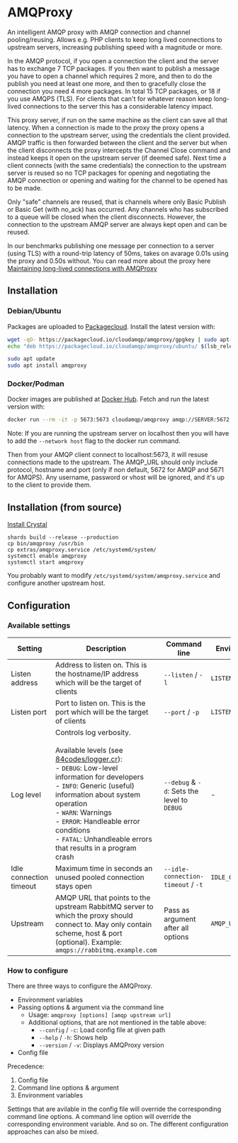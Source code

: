# AMQProxy

An intelligent AMQP proxy with AMQP connection and channel pooling/reusing. Allows e.g. PHP clients to keep long lived connections to upstream servers, increasing publishing speed with a magnitude or more.

In the AMQP protocol, if you open a connection the client and the server has to exchange 7 TCP packages. If you then want to publish a message you have to open a channel which requires 2 more, and then to do the publish you need at least one more, and then to gracefully close the connection you need 4 more packages. In total 15 TCP packages, or 18 if you use AMQPS (TLS). For clients that can't for whatever reason keep long-lived connections to the server this has a considerable latency impact.

This proxy server, if run on the same machine as the client can save all that latency. When a connection is made to the proxy the proxy opens a connection to the upstream server, using the credentials the client provided. AMQP traffic is then forwarded between the client and the server but when the client disconnects the proxy intercepts the Channel Close command and instead keeps it open on the upstream server (if deemed safe). Next time a client connects (with the same credentials) the connection to the upstream server is reused so no TCP packages for opening and negotiating the AMQP connection or opening and waiting for the channel to be opened has to be made.

Only "safe" channels are reused, that is channels where only Basic Publish or Basic Get (with no_ack) has occurred. Any channels who has subscribed to a queue will be closed when the client disconnects. However, the connection to the upstream AMQP server are always kept open and can be reused.

In our benchmarks publishing one message per connection to a server (using TLS) with a round-trip latency of 50ms, takes on avarage 0.01s using the proxy and 0.50s without. You can read more about the proxy here [Maintaining long-lived connections with AMQProxy](https://www.cloudamqp.com/blog/2019-05-29-maintaining-long-lived-connections-with-AMQProxy.html)

## Installation

### Debian/Ubuntu

Packages are uploaded to [Packagecloud](https://packagecloud.io/cloudamqp/amqproxy). Install the latest version with:

```sh
wget -qO- https://packagecloud.io/cloudamqp/amqproxy/gpgkey | sudo apt-key add -
echo "deb https://packagecloud.io/cloudamqp/amqproxy/ubuntu/ $(lsb_release -cs) main" | sudo tee /etc/apt/sources.list.d/amqproxy.list

sudo apt update
sudo apt install amqproxy
```

### Docker/Podman

Docker images are published at [Docker Hub](https://hub.docker.com/r/cloudamqp/amqproxy). Fetch and run the latest version with:

```sh
docker run --rm -it -p 5673:5673 cloudamqp/amqproxy amqp://SERVER:5672
```

Note: If you are running the upstream server on localhost then you will have to add the `--network host` flag to the docker run command.

Then from your AMQP client connect to localhost:5673, it will resuse connections made to the upstream. The AMQP_URL should only include protocol, hostname and port (only if non default, 5672 for AMQP and 5671 for AMQPS). Any username, password or vhost will be ignored, and it's up to the client to provide them.

## Installation (from source)

[Install Crystal](https://crystal-lang.org/install/)

```
shards build --release --production
cp bin/amqproxy /usr/bin
cp extras/amqproxy.service /etc/systemd/system/
systemctl enable amqproxy
systemctl start amqproxy
```

You probably want to modify `/etc/systemd/system/amqproxy.service` and configure another upstream host.


## Configuration

### Available settings

| Setting                 | Description                                                                                                                                                                                                                                                                                                                                                                     | Command line                                | Environment variable      | Config file setting                              | Default value |  
|-------------------------|---------------------------------------------------------------------------------------------------------------------------------------------------------------------------------------------------------------------------------------------------------------------------------------------------------------------------------------------------------------------------------|---------------------------------------------|---------------------------|--------------------------------------------------|---------------|  
| Listen address          | Address to listen on. This is the hostname/IP address which will be the target of clients                                                                                                                                                                                                                                                                                       | `--listen` / `-l`                           | `LISTEN_ADDRESS`          | `[listen] > address` or `[listen] > bind` | `localhost`   |  
| Listen port             | Port to listen on. This is the port which will be the target of clients                                                                                                                                                                                                                                                                                                         | `--port` / `-p`                             | `LISTEN_PORT`             | `[listen] > port`                             | `5673`        |  
| Log level               | Controls log verbosity.<br><br>Available levels (see [84codes/logger.cr](https://github.com/84codes/logger.cr/blob/master/src/logger.cr#L86)):<br> - `DEBUG`: Low-level information for developers<br> - `INFO`: Generic (useful) information about system operation<br> - `WARN`: Warnings<br> - `ERROR`: Handleable error conditions<br> - `FATAL`: Unhandleable errors that results in a program crash | `--debug` & `-d`: Sets the level to `DEBUG` | -                         | `[main] > log_level`                         | `INFO`          |  
| Idle connection timeout | Maximum time in seconds an unused pooled connection stays open                                                                                                                                                                                                                                                                                                                  | `--idle-connection-timeout` / `-t`          | `IDLE_CONNECTION_TIMEOUT` | `[main] > idle_connection_timeout`           | `5`           |  
| Upstream                | AMQP URL that points to the upstream RabbitMQ server to which the proxy should connect to. May only contain scheme, host & port (optional). Example: `amqps://rabbitmq.example.com`                                                                                                                                                                                             | Pass as argument after all options          | `AMQP_URL`                | `[main] > upstream`                          |               |

### How to configure

There are three ways to configure the AMQProxy.
* Environment variables
* Passing options & argument via the command line
  * Usage: `amqproxy [options] [amqp upstream url]`
  * Additional options, that are not mentioned in the table above:
    * `--config` / `-c`: Load config file at given path
    * `--help` / `-h`: Shows help
    * `--version` / `-v`: Displays AMQProxy version
* Config file

Precedence:
1. Config file
2. Command line options & argument
3. Environment variables

Settings that are avilable in the config file will override the corresponding command line options. A command line option will override the corresponding environment variable. And so on.
The different configuration approaches can also be mixed.